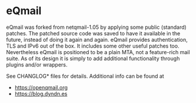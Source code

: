 # eQmail

eQmail was forked from netqmail-1.05 by applying some public (standard) patches. The
patched source code was saved to have it  available in the future,  instead of doing
it again and again. eQmail provides authentication, TLS and IPv6 out of the box.  It
includes  some other useful patches too.  Nevertheless  eQmail is positioned to be a
plain MTA, not a feature-rich mail suite.  As of its design it is simply to add
additional functionality through plugins and/or wrappers.

See CHANGLOG* files for details. Additional info can be found at
  - https://openqmail.org
  - https://blog.dyndn.es
